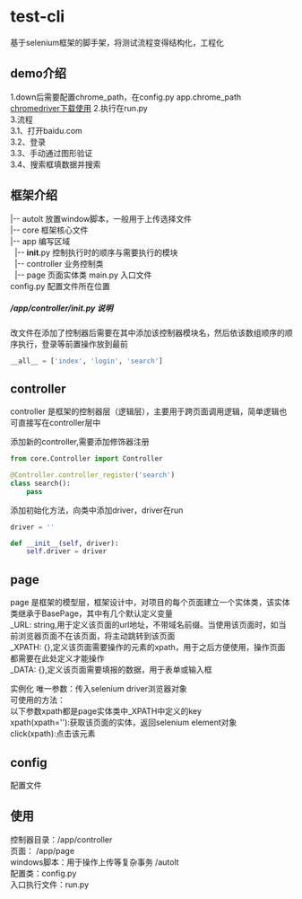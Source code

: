# test-cli

基于selenium框架的脚手架，将测试流程变得结构化，工程化

## demo介绍
1.down后需要配置chrome_path，在config.py app.chrome_path  
[chromedriver下载使用](https://www.cnblogs.com/lfri/p/10542797.html)
2.执行在run.py  
3.流程  
    3.1、打开baidu.com  
    3.2、登录  
    3.3、手动通过图形验证  
    3.4、搜索框填数据并搜索  

## 框架介绍

|-- autolt 放置window脚本，一般用于上传选择文件  
|-- core 框架核心文件  
|-- app 编写区域  
&nbsp;&nbsp;|-- __init__.py 控制执行时的顺序与需要执行的模块  
&nbsp;&nbsp;|-- controller 业务控制类  
&nbsp;&nbsp;|-- page 页面实体类
main.py 入口文件  
config.py 配置文件所在位置

##### /app/controller/__init__.py 说明
改文件在添加了控制器后需要在其中添加该控制器模块名，然后依该数组顺序的顺序执行，登录等前置操作放到最前
```python
__all__ = ['index', 'login', 'search']
```

## controller
controller 是框架的控制器层（逻辑层），主要用于跨页面调用逻辑，简单逻辑也可直接写在controller层中

添加新的controller,需要添加修饰器注册
```python
from core.Controller import Controller

@Controller.controller_register('search')
class search():
    pass
```
添加初始化方法，向类中添加driver，driver在run
```python
driver = ''

def __init__(self, driver):
    self.driver = driver
```

## page
page 是框架的模型层，框架设计中，对项目的每个页面建立一个实体类，该实体类继承于BasePage，其中有几个默认定义变量  
_URL: string,用于定义该页面的url地址，不带域名前缀。当使用该页面时，如当前浏览器页面不在该页面，将主动跳转到该页面  
_XPATH: {},定义该页面需要操作的元素的xpath，用于之后方便使用，操作页面都需要在此处定义才能操作  
_DATA: {},定义该页面需要填报的数据，用于表单或输入框  

实例化
唯一参数：传入selenium driver浏览器对象  
可使用的方法：  
以下参数xpath都是page实体类中_XPATH中定义的key  
xpath(xpath=''):获取该页面的实体，返回selenium element对象  
click(xpath):点击该元素  

## config
配置文件

## 使用

控制器目录：/app/controller    
页面： /app/page    
windows脚本：用于操作上传等复杂事务 /autolt    
配置类：config.py    
入口执行文件：run.py 




